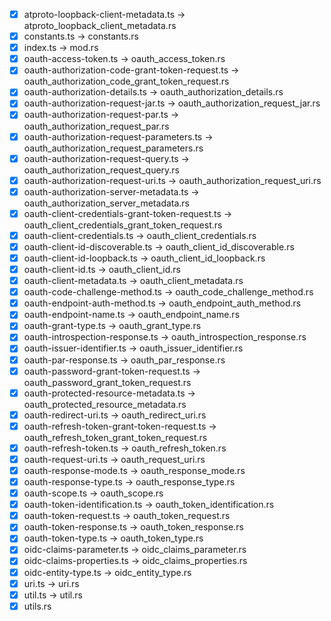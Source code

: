 - [x] atproto-loopback-client-metadata.ts -> atproto_loopback_client_metadata.rs
- [x] constants.ts -> constants.rs
- [x] index.ts -> mod.rs
- [x] oauth-access-token.ts -> oauth_access_token.rs
- [x] oauth-authorization-code-grant-token-request.ts -> oauth_authorization_code_grant_token_request.rs
- [x] oauth-authorization-details.ts -> oauth_authorization_details.rs
- [x] oauth-authorization-request-jar.ts -> oauth_authorization_request_jar.rs
- [x] oauth-authorization-request-par.ts -> oauth_authorization_request_par.rs
- [x] oauth-authorization-request-parameters.ts -> oauth_authorization_request_parameters.rs
- [x] oauth-authorization-request-query.ts -> oauth_authorization_request_query.rs
- [x] oauth-authorization-request-uri.ts -> oauth_authorization_request_uri.rs
- [x] oauth-authorization-server-metadata.ts -> oauth_authorization_server_metadata.rs
- [x] oauth-client-credentials-grant-token-request.ts -> oauth_client_credentials_grant_token_request.rs
- [x] oauth-client-credentials.ts -> oauth_client_credentials.rs
- [x] oauth-client-id-discoverable.ts -> oauth_client_id_discoverable.rs
- [x] oauth-client-id-loopback.ts -> oauth_client_id_loopback.rs
- [x] oauth-client-id.ts -> oauth_client_id.rs
- [x] oauth-client-metadata.ts -> oauth_client_metadata.rs
- [x] oauth-code-challenge-method.ts -> oauth_code_challenge_method.rs
- [x] oauth-endpoint-auth-method.ts -> oauth_endpoint_auth_method.rs
- [x] oauth-endpoint-name.ts -> oauth_endpoint_name.rs
- [x] oauth-grant-type.ts -> oauth_grant_type.rs
- [x] oauth-introspection-response.ts -> oauth_introspection_response.rs
- [x] oauth-issuer-identifier.ts -> oauth_issuer_identifier.rs
- [x] oauth-par-response.ts -> oauth_par_response.rs
- [x] oauth-password-grant-token-request.ts -> oauth_password_grant_token_request.rs
- [x] oauth-protected-resource-metadata.ts -> oauth_protected_resource_metadata.rs
- [x] oauth-redirect-uri.ts -> oauth_redirect_uri.rs
- [x] oauth-refresh-token-grant-token-request.ts -> oauth_refresh_token_grant_token_request.rs
- [x] oauth-refresh-token.ts -> oauth_refresh_token.rs
- [x] oauth-request-uri.ts -> oauth_request_uri.rs
- [x] oauth-response-mode.ts -> oauth_response_mode.rs
- [x] oauth-response-type.ts -> oauth_response_type.rs
- [x] oauth-scope.ts -> oauth_scope.rs
- [x] oauth-token-identification.ts -> oauth_token_identification.rs
- [x] oauth-token-request.ts -> oauth_token_request.rs
- [x] oauth-token-response.ts -> oauth_token_response.rs
- [x] oauth-token-type.ts -> oauth_token_type.rs
- [x] oidc-claims-parameter.ts -> oidc_claims_parameter.rs
- [x] oidc-claims-properties.ts -> oidc_claims_properties.rs
- [x] oidc-entity-type.ts -> oidc_entity_type.rs
- [x] uri.ts -> uri.rs
- [x] util.ts -> util.rs
- [x] utils.rs